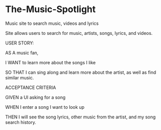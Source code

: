 # The-Music-Spotlight
Music site to search music, videos and lyrics

Site allows users to search for music, artists, songs, lyrics, and videos. 


USER STORY:

AS A music fan,

I WANT to learn more about the songs I like

SO THAT I can sing along and learn more about the artist, as well as find similar music.

ACCEPTANCE CRITERIA

GIVEN a UI asking for a song

WHEN I enter a song I want to look up

THEN I will see the song lyrics, other music from the artist, and my song search history.
